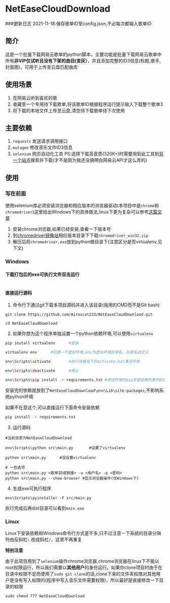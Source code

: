 # NetEaseCloudDownload
###更新日志
2021-11-18:保存歌单ID至config.json,不必每次都输入歌单ID
## 简介
这是一个批量下载网易云歌单的python脚本，主要功能是批量下载网易云歌单中所有**非VIP仅试听且没有下架的曲目(变灰）**，并且添加完整的ID3信息(标题,歌手,封面图)，可用于上传至云盘匹配曲库
## 使用场景
1. 在网易云听到喜欢的歌
2. 收藏至一个专用待下载歌单,将该歌单ID根据程序运行提示输入下载整个歌单3
3. 将下载的本地文件上传至云盘,清空待下载歌单待下次使用
## 主要依赖
1. `requests` 发送请求调用接口
2. `mutagen` 修改音乐文件ID3信息
3. `selenium` 网页自动化工具 PS:选择下载高音质(320K+)时需要用到此工具到[另一个站点](http://tool.liumingye.cn/music)搜索并下载(才不是因为我还没搞明白网易云API才这么弄的)
## 使用
### 写在前面
使用selenium库必须安装浏览器和相应版本的浏览器驱动(本项目中是`chrome`和`chromedriver`)这里给出Windows下的具体做法,linux下更为复杂可以参考[这篇文章](https://www.cnblogs.com/brady-wang/p/11977391.html)
1. 安装chrome浏览器,如果已经安装,查看一下版本号
2. 到[chromedriver镜像站](http://npm.taobao.org/mirrors/chromedriver/)相应版本目录下下载`chromedriver_win32.zip`
3. 解压后将`chromedriver.exe`放到python根目录下(注意区分是否virtualenv,见下文)
### Windows
#### 下载打包后的exe可执行文件双击运行
```

```
#### 直接运行源码
1. 命令行下通过git下载本项目源码并进入该目录(我用的CMD而不是Git bash)
```
git clone https://github.com/Airoucat233/NetEaseCloudDownload.git

cd NetEaseCloudDownload
```
2. 如果你想为这个程序单独设置一个python依赖环境,可以使用`virtualenv`
```bash
pip install virtualenv      #安装

virtualenv env      #创建一个虚拟环境,env为虚拟环境目录名，目录名自定义

env\Scripts\activate        #执行该路径下的activate.bat激活环境

env\Scripts\deactivate      #停止

env\Scripts\pip install -r requirements.txt #用该环境的pip安装依赖列表中的依赖
```
安装完的依赖就放到了`NetEaseCloudDownload\env\Lib\site-packages`,不影响系统python环境

如果不在意这个,可以直接运行下面命令安装依赖
```bash
pip install -r requirements.txt
```
3. 运行源码
```
#当前目录为NetEaseCloudDownload

env\Scripts\python src\main.py       #设置了virtualenv

python src\main.py      #没设置virtualenv

# 一些选项
python src\main.py <歌单ID或链接> -u <用户名> -p <密码>
python src\main.py --show-browser #显示浏览器操作(仅Windows下)
```
4. 生成exe可执行程序
```
env\Scripts\pyinstaller -F src/main.py
```
执行完成后再dist目录可以看到`main.exe`
### Linux
Linux下安装依赖和Windows命令行方式差不多,只不过注意一下系统的目录分隔符由反斜杠`\` 改成斜杠`/`，这里不再重复

**特别注意**

由于此项目用到了`selenium`操作chrome浏览器,chrome浏览器在linux下不能以root权限运行，所以我们需要以**其他用户**的身份运行。如果你clone项目时由于在目录中权限不足而使用了`sudo git clone`的话,clone下来的文件夹权限对其他用户是没有写入权限的(程序中写入音乐文件需要权限)，所以最好是直接修改一下目录的权限
```
sudo chmod 777 NetEaseCloudDownload
```
